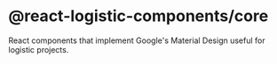 # @react-logistic-components/core

React components that implement Google's Material Design useful for logistic projects.
